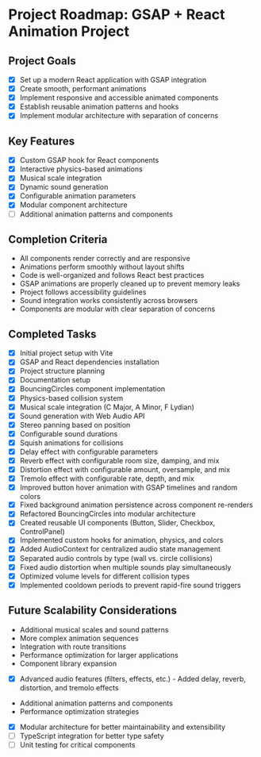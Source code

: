 # Project Roadmap: GSAP + React Animation Project

## Project Goals
- [x] Set up a modern React application with GSAP integration
- [x] Create smooth, performant animations
- [x] Implement responsive and accessible animated components
- [x] Establish reusable animation patterns and hooks
- [x] Implement modular architecture with separation of concerns

## Key Features
- [x] Custom GSAP hook for React components
- [x] Interactive physics-based animations
- [x] Musical scale integration
- [x] Dynamic sound generation
- [x] Configurable animation parameters
- [x] Modular component architecture
- [ ] Additional animation patterns and components

## Completion Criteria
- All components render correctly and are responsive
- Animations perform smoothly without layout shifts
- Code is well-organized and follows React best practices
- GSAP animations are properly cleaned up to prevent memory leaks
- Project follows accessibility guidelines
- Sound integration works consistently across browsers
- Components are modular with clear separation of concerns

## Completed Tasks
- [x] Initial project setup with Vite
- [x] GSAP and React dependencies installation
- [x] Project structure planning
- [x] Documentation setup
- [x] BouncingCircles component implementation
- [x] Physics-based collision system
- [x] Musical scale integration (C Major, A Minor, F Lydian)
- [x] Sound generation with Web Audio API
- [x] Stereo panning based on position
- [x] Configurable sound durations
- [x] Squish animations for collisions
- [x] Delay effect with configurable parameters
- [x] Reverb effect with configurable room size, damping, and mix
- [x] Distortion effect with configurable amount, oversample, and mix
- [x] Tremolo effect with configurable rate, depth, and mix
- [x] Improved button hover animation with GSAP timelines and random colors
- [x] Fixed background animation persistence across component re-renders
- [x] Refactored BouncingCircles into modular architecture
- [x] Created reusable UI components (Button, Slider, Checkbox, ControlPanel)
- [x] Implemented custom hooks for animation, physics, and colors
- [x] Added AudioContext for centralized audio state management
- [x] Separated audio controls by type (wall vs. circle collisions)
- [x] Fixed audio distortion when multiple sounds play simultaneously
- [x] Optimized volume levels for different collision types
- [x] Implemented cooldown periods to prevent rapid-fire sound triggers

## Future Scalability Considerations
- Additional musical scales and sound patterns
- More complex animation sequences
- Integration with route transitions
- Performance optimization for larger applications
- Component library expansion
- [x] Advanced audio features (filters, effects, etc.) - Added delay, reverb, distortion, and tremolo effects
- Additional animation patterns and components
- Performance optimization strategies
- [x] Modular architecture for better maintainability and extensibility
- [ ] TypeScript integration for better type safety
- [ ] Unit testing for critical components
